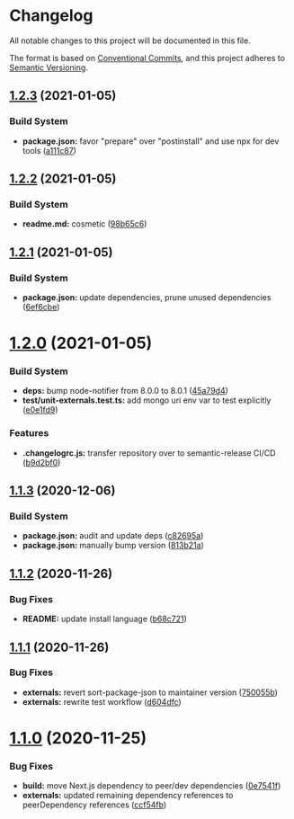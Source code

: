 # Changelog

All notable changes to this project will be documented in this file.

The format is based on [Conventional Commits][20], and this project adheres to
[Semantic Versioning][21].

## [1.2.3][22] (2021-01-05)

### Build System

- **package.json:** favor "prepare" over "postinstall" and use npx for dev tools
  ([a111c87][23])

## [1.2.2][1] (2021-01-05)

### Build System

- **readme.md:** cosmetic ([98b65c6][2])

## [1.2.1][3] (2021-01-05)

### Build System

- **package.json:** update dependencies, prune unused dependencies
  ([6ef6cbe][4])

# [1.2.0][5] (2021-01-05)

### Build System

- **deps:** bump node-notifier from 8.0.0 to 8.0.1 ([45a79d4][6])
- **test/unit-externals.test.ts:** add mongo uri env var to test explicitly
  ([e0e1fd9][7])

### Features

- **.changelogrc.js:** transfer repository over to semantic-release CI/CD
  ([b9d2bf0][8])

## [1.1.3][9] (2020-12-06)

### Build System

- **package.json:** audit and update deps ([c82695a][10])
- **package.json:** manually bump version ([813b21a][11])

## [1.1.2][12] (2020-11-26)

### Bug Fixes

- **README:** update install language ([b68c721][13])

## [1.1.1][14] (2020-11-26)

### Bug Fixes

- **externals:** revert sort-package-json to maintainer version ([750055b][15])
- **externals:** rewrite test workflow ([d604dfc][16])

# [1.1.0][17] (2020-11-25)

### Bug Fixes

- **build:** move Next.js dependency to peer/dev dependencies ([0e7541f][18])
- **externals:** updated remaining dependency references to peerDependency
  references ([ccf54fb][19])

[1]:
  https://github.com/Xunnamius/next-test-api-route-handler/compare/v1.2.1...v1.2.2
[2]:
  https://github.com/Xunnamius/next-test-api-route-handler/commit/98b65c6da330040e4bcbc22fe28db87c3965fd0e
[3]:
  https://github.com/Xunnamius/next-test-api-route-handler/compare/v1.2.0...v1.2.1
[4]:
  https://github.com/Xunnamius/next-test-api-route-handler/commit/6ef6cbeb143648eb1fed5eff39071a06e7354275
[5]:
  https://github.com/Xunnamius/next-test-api-route-handler/compare/v1.1.3...v1.2.0
[6]:
  https://github.com/Xunnamius/next-test-api-route-handler/commit/45a79d41835b5146912511f8b583c9128d154cf9
[7]:
  https://github.com/Xunnamius/next-test-api-route-handler/commit/e0e1fd951fbe63c04c264ad11ab1fa7a39e1679a
[8]:
  https://github.com/Xunnamius/next-test-api-route-handler/commit/b9d2bf010fba4b163e1eea0801271292a0e74308
[9]:
  https://github.com/Xunnamius/next-test-api-route-handler/compare/v1.1.2...v1.1.3
[10]:
  https://github.com/Xunnamius/next-test-api-route-handler/commit/c82695a8816b6cd5f0e11d09cc2f948a30a416e9
[11]:
  https://github.com/Xunnamius/next-test-api-route-handler/commit/813b21ad1e2c78594903b3a8f504f4460d8e506e
[12]:
  https://github.com/Xunnamius/next-test-api-route-handler/compare/v1.1.1...v1.1.2
[13]:
  https://github.com/Xunnamius/next-test-api-route-handler/commit/b68c721e5100baa883c7096e5cc4e81c1c60ed00
[14]:
  https://github.com/Xunnamius/next-test-api-route-handler/compare/v1.1.0...v1.1.1
[15]:
  https://github.com/Xunnamius/next-test-api-route-handler/commit/750055b92699fc7f1c06349ccdb0ddc0179f891a
[16]:
  https://github.com/Xunnamius/next-test-api-route-handler/commit/d604dfc39d2e77cbe1234b8349a2ecef81a9e54a
[17]:
  https://github.com/Xunnamius/next-test-api-route-handler/compare/v1.0.10...v1.1.0
[18]:
  https://github.com/Xunnamius/next-test-api-route-handler/commit/0e7541fbecd2e3bacc124f624bfca2b56ceeb89f
[19]:
  https://github.com/Xunnamius/next-test-api-route-handler/commit/ccf54fb480e35961647900d345149d3cd1cf60d8
[20]: https://conventionalcommits.org
[21]: https://semver.org
[22]:
  https://github.com/Xunnamius/next-test-api-route-handler/compare/v1.2.2...v1.2.3
[23]:
  https://github.com/Xunnamius/next-test-api-route-handler/commit/a111c87ccd863ce4dac85a5bd0281d87affe3b63
